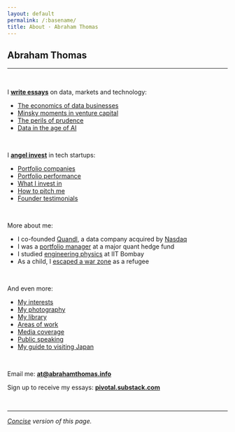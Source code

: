 ```yaml
---
layout: default
permalink: /:basename/
title: About · Abraham Thomas
---
```


## Abraham Thomas

----

<br/>

I **[write essays](https://pivotal.substack.com)** on data, markets and technology:    
* [The economics of data businesses](https://pivotal.substack.com/p/economics-of-data-biz)  
* [Minsky moments in venture capital](https://pivotal.substack.com/p/minsky-moments-in-venture-capital)  
* [The perils of prudence](https://pivotal.substack.com/p/the-perils-of-prudence)  
* [Data in the age of AI](https://pivotal.substack.com/p/data-in-the-age-of-ai)  

<br/>

I **[angel invest](https://abrahamthomas.info/investing/)** in tech startups:
* [Portfolio companies](https://abrahamthomas.info/portfolio-new/)
* [Portfolio performance](https://abrahamthomas.info/portfolio-statistics/)
* [What I invest in](https://abrahamthomas.info/angel-criteria/)
* [How to pitch me](https://abrahamthomas.info/pitch-me/)
* [Founder testimonials](https://abrahamthomas.info/testimonials/)

<br/>

More about me:
* I co-founded [Quandl](https://www.quandl.com/), a data company acquired by [Nasdaq](https://www.nasdaq.com)  
* I was a [portfolio manager](https://abrahamthomas.info/the-accidental-investor/) at a major quant hedge fund  
* I studied [engineering physics](https://en.wikipedia.org/wiki/Engineering_physics) at IIT Bombay  
* As a child, I [escaped a war zone](https://abrahamthomas.info/invasion/) as a refugee 

<br/>

And even more:
* [My interests](https://abrahamthomas.info/interests/)
* [My photography](https://abrahamthomas.info/gallery/)
* [My library](https://abrahamthomas.info/library/)
* [Areas of work](https://abrahamthomas.info/work/)
* [Media coverage](https://abrahamthomas.info/press/)
* [Public speaking](https://abrahamthomas.info/talks/)
* [My guide to visiting Japan](https://abrahamthomas.gumroad.com/l/wwrni)
	
<br/>

Email me: **[at@abrahamthomas.info](mailto:at@abrahamthomas.info)**

Sign up to receive my essays: **[pivotal.substack.com](https://pivotal.substack.com/)**

<br/>

----

*[Concise](/about) version of this page.*
